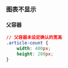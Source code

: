 ### 图表不显示

#### 父容器

```css
// 父容器未设定确认的宽高
.article-count {
    width: 400px;
    height: 200px;
}
```

